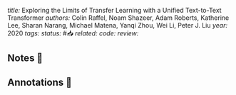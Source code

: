*title:* Exploring the Limits of Transfer Learning with a Unified Text-to-Text Transformer
*authors:* Colin Raffel, Noam Shazeer, Adam Roberts, Katherine Lee, Sharan Narang, Michael Matena, Yanqi Zhou, Wei Li, Peter J. Liu
*year:* 2020
*tags:* 
*status:* #📥
*related:*
*code:*
*review:*

## Notes 📍

## Annotations 📖